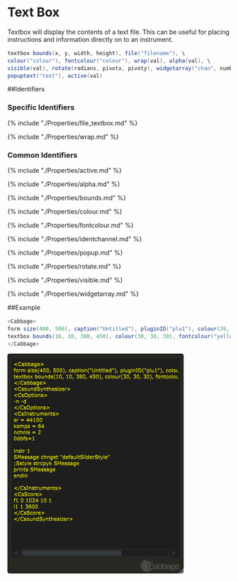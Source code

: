# Text Box

Textbox will display the contents of a text file. This can be useful for placing instructions and information directly on to an instrument.  


```csharp
textbox bounds(x, y, width, height), file("filename"), \
colour("colour"), fontcolour("colour"), wrap(val), alpha(val), \
visible(val), rotate(radians, pivotx, pivoty), widgetarray("chan", number) \
popuptext("text"), active(val)
```
<!--(End of syntax)/-->

##Identifiers
### Specific Identifiers

{% include "./Properties/file_textbox.md" %}

{% include "./Properties/wrap.md" %}

### Common Identifiers

{% include "./Properties/active.md" %} 

{% include "./Properties/alpha.md" %} 

{% include "./Properties/bounds.md" %} 

{% include "./Properties/colour.md" %} 

{% include "./Properties/fontcolour.md" %}

{% include "./Properties/identchannel.md" %}

{% include "./Properties/popup.md" %}

{% include "./Properties/rotate.md"  %}

{% include "./Properties/visible.md" %}

{% include "./Properties/widgetarray.md" %}

<!--(End of identifiers)/-->

##Example

```csharp
<Cabbage>
form size(400, 500), caption("Untitled"), pluginID("plu1"), colour(39, 40, 34)
textbox bounds(10, 10, 380, 450), colour(30, 30, 30), fontcolour("yellow"), file("test.csd")
</Cabbage>
```

![](../images/textboxExample.png)